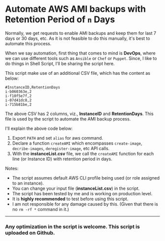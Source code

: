 # Automate AWS AMI backups with Retention Period of `n` Days

Normally, we get requests to enable AMI backups and keep them for last 7 days or 30 days, etc. As it is not feasible to do this manually, it's best to automate this process.

When we say automation, first thing that comes to mind is **DevOps**, where we can use different tools such as `Ansible` or `Chef` or `Puppet`. Since, I like to do things in Shell Script, I'll be sharing the script here.

This script make use of an additional CSV file, which has the content as below:

```
#InstanceID,RetentionDays
i-b060363e,2
i-f10f5e7f,2
i-07d41dc8,2
i-715b81be,2
```

The above CSV has 2 columns, viz., **InstanceID** and **RetentionDays**. This file is used by the script to automate the AMI backup process.

I'll explain the above code below:

1. Export `PATH` and set `alias` for aws command.
2. Declare a function `createAMI` which encompasses `create-image`, `decribe-images`, `deregister-image`, etc API calls.
3. With the **instanceList.csv** file, we call the `createAMI` function for each line (or Instance ID) with retention period in days.

Notes:

* The script assumes default AWS CLI profile being used (or role assigned to an instance).
* You can change your input file (**instanceList.csv**) in the script.
* The script has been tested by me and is working on production level.
* It is **highly recommended** to test before using this script.
* I am not responsible for any damage caused by this. (Given that there is no `rm -rf *` command in it.)
___
### Any optimization in the script is welcome. This script is uploaded on Github.
